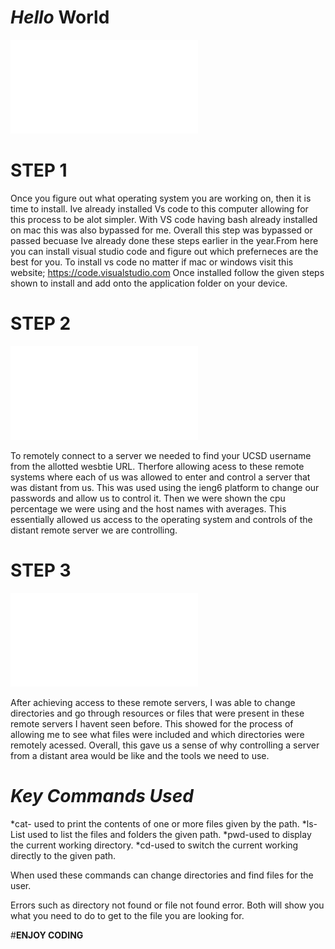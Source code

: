 # *Hello* **World**
![Image](kia12pdf.pdf)
# STEP 1

Once you figure out what operating system you are working on, then it is time to install.
Ive already installed Vs code to this computer allowing for this process to be alot simpler. With VS code having bash already installed on mac this was also bypassed for me. Overall this step was bypassed or passed becuase Ive already done these steps earlier in the year.From here you can install visual studio code and figure out which preferneces are the best for you.
To install vs code no matter if mac or windows visit this website; https://code.visualstudio.com
Once installed follow the given steps shown to install and add onto the application folder on your device.


# STEP 2
![Image](cse12lab.pdf) 


To remotely connect to a server we needed to find your UCSD username from the allotted wesbtie URL. Therfore allowing acess to these remote systems where each of us was allowed to enter and control a server that was distant from us. This was used using the ieng6 platform to change our passwords and allow us to control it. Then we were shown the cpu percentage we were using and the host names with averages. This essentially allowed us access to the operating system and controls of the distant remote server we are controlling.



# STEP 3
![Image](cse12.pdf) 


After achieving access to these remote servers, I was able to change directories and go through resources or files that were present in these remote servers I havent seen before. This showed for the process of allowing me to see what files were included and which directories were remotely acessed. Overall, this gave us a sense of why controlling a server from a distant area would be like and the tools we need to use.





# *Key Commands Used*
*cat- used to print the contents of one or more files given by the path.
*ls- List used to list the files and folders the given path.
*pwd-used to display the current working directory.
*cd-used to switch the current working directly to the given path.

When used these commands can change directories and find files for the user.

Errors such as directory not found or file not found error. Both will show you what you need to do to get to the file you are looking for.

#**ENJOY CODING**
